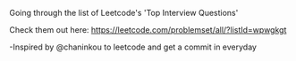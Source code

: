 Going through the list of Leetcode's 'Top Interview Questions'

Check them out here: https://leetcode.com/problemset/all/?listId=wpwgkgt

-Inspired by @chaninkou to leetcode and get a commit in everyday
